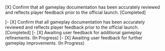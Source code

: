 [X] Confirm that all gameplay documentation has been accurately reviewed and reflects player feedback prior to the official launch. [Completed]

[- [X] Confirm that all gameplay documentation has been accurately reviewed and reflects player feedback prior to the official launch. [Completed]
[- [X] Awaiting user feedback for additional gameplay refinements. (In Progress)
[- [X] Awaiting user feedback for further gameplay improvements. (In Progress)